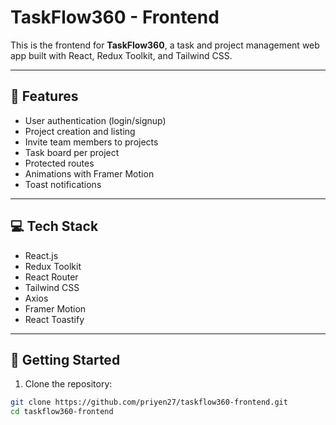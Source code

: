 # TaskFlow360 - Frontend

This is the frontend for **TaskFlow360**, a task and project management web app built with React, Redux Toolkit, and Tailwind CSS.

---

## 🎯 Features

- User authentication (login/signup)
- Project creation and listing
- Invite team members to projects
- Task board per project
- Protected routes
- Animations with Framer Motion
- Toast notifications

---

## 💻 Tech Stack

- React.js
- Redux Toolkit
- React Router
- Tailwind CSS
- Axios
- Framer Motion
- React Toastify

---

## 🚀 Getting Started

1. Clone the repository:

```bash
git clone https://github.com/priyen27/taskflow360-frontend.git
cd taskflow360-frontend

